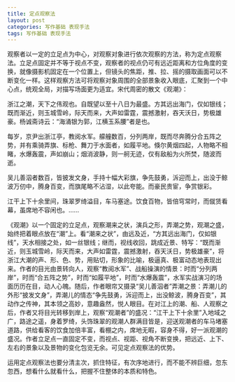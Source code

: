 ```yaml
---
title: 定点观察法
layout: post
categories: 写作基础 表现手法
tags: 写作基础 表现手法
---
```


观察者以一定的立足点为中心，对观察对象进行依次观察的方法，称为定点观察法。立足点固定并不等于视点不变，观察者的视点仍可有远近距离和方位角度的变换，就像摄影机固定在一个位置上，但镜头的焦距，推、拉、摇的摄取画面可以不断变化一样。这样观察方法可将观察对象周围的全部景象收入眼底，汇聚到一个中心点，统观全局，对描写场面更为适宜。宋代周密的散文《观潮》：

浙江之潮，天下之伟观也。自既望以至十八日为最盛。方其远出海门，仅如银线；既而渐近，则玉城雪岭，际天而来，大声如雷霆，震撼激射，吞天沃日，势极雄豪。杨诚斋诗云：“海涌银为郭，江横玉系腰”者是也。

每岁，京尹出浙江亭，教阅水军。艨艟数百，分列两岸，既而尽奔腾分合五阵之势，并有乘骑弄旗、标枪、舞刀于水面者，如履平地。倏尔黄烟四起，人物略不相睹，水爆轰震，声如崩山；烟消波静，则一舸无迹，仅有敌船为火所焚，随波而逝。

吴儿善泅者数百，皆披发文身，手持十幅大彩旗，争先鼓勇，泝迎而上，出没于鲸波万仞中，腾身百变，而旗尾略不沾湿，以此夸能。而豪民贵宦，争赏银彩。

江干上下十余里间，珠翠罗绮溢目，车马塞途。饮食百物，皆倍穹常时，而僦赁看幕，虽席地不容闲也。……

《观潮》以一个固定的立足点，观察潮来之状，演兵之形，弄潮之势，观潮之盛，始终把着眼点放在“潮”上。看“潮来之状”，由远及近，“方其远出海门，仅如银线”，天水相接之处，如一丝银线；继而，视线收回，跳成近景、特写：“既而渐近，则玉城雪岭，际天而来，大声如雷霆，震撼激射，吞天沃日，势极雄豪”，将浙江大潮的声、形、色、势，用贴切，形象的比喻，极逼真、极富动态地表现出来。作者的目光由景转向人，观察“教阅水军”、战船操演的情景：时而“分列两岸”，时而“合五阵之势”，时而“如履平地”，时而“水爆轰震”，水军实战演习的场面历历在目，动人心魄。随后，作者眼帘又摄录“吴儿善泅者”弄潮之景：弄潮儿的外形“披发文身”，弄潮儿的情态“争先鼓勇，泝迎而上，出没鲸波，腾身百变”，其动作之传神，其本领之高妙，意趣盎然，悦人眼目。在对江上的潮、船、人观察之后，作者又将目光转移到岸上，观察“观潮者”的盛况：“江干上下十余里”入地域之广，路途之遥，身着罗绮，头饰珠翠的观潮人群满目皆是，迎送观潮者的车马堵塞道路，供给看客的饮食加倍丰富，看棚之内，席地无暇，容身不得，好一派观潮的盛况。作者立足点一直固定不变，而视点、视距、视角不断变换，把远近、上下、左右的景象以及景物的变化包览无余。可见定点观察法的优势。

运用定点观察法也要分清主次，抓住特征，有次序地进行，而不能不辨巨细，忽东忽西，想看什么就看什么，把握不住整体的本质和特色。 